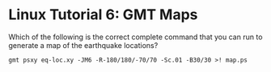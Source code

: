 # Linux Tutorial 6: GMT Maps

Which of the following is the correct complete command that you can run to generate a map of the earthquake locations?

`gmt psxy eq-loc.xy -JM6 -R-180/180/-70/70 -Sc.01 -B30/30 >! map.ps`
